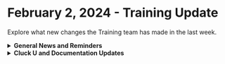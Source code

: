 # February 2, 2024 - Training Update

Explore what new changes the Training team has made in the last week.

<details>

<summary><strong>General News and Reminders</strong></summary>

* **Game Tip for the Week:** Yakuza Infinite Wealth, Granblue Fantasy Relink, and Persona 3 Reload are all out! Take your pick! And Enjoy Persona 3 Reload because that is the correct pick.&#x20;
* **SHOUT OUT** to Jonathan, Holden, Daniel, Jacolby, and our very own Jareth for successfully taking our [foundations-certification.md](../../../cluck-university/rewst-foundations/foundations-certification.md "mention")Exam, and collecting your prestigious **Certified Rewster** badge in Discord.&#x20;
* Join us in our [Cluck-U Discord channel](https://discord.com/channels/936789089703845988/1121465945295167588) if you have any questions, comments, or concerns!

</details>

<details>

<summary><strong>Cluck U and Documentation Updates</strong></summary>

**What's New at Cluck University?**

* Fixed duplicate questions in Cluck-U exams! Shoutout to James Kim for the help!
* Sign-up links have been added to the [advanced-automation-concepts.md](../../../cluck-university/clean-automation/advanced-automation-concepts.md "mention") and [data-types-and-jinja.md](../../../cluck-university/clean-automation/data-types-and-jinja.md "mention")course pages.

**New & Updated Pages:**

* [Broken link](broken-reference "mention")page in the App Platform Section has been updated with the latest
* [jan-12th-2024-alpha-app-platform-demos.md](../../roc-open-mics/2024-roc-open-mics/jan-12th-2024-alpha-app-platform-demos.md "mention")Added
* [nerdio-integration-setup.md](../../../documentation/integrations/cloud/nerdio/nerdio-integration-setup.md "mention")page added
* Nerdio[actions-and-endpoints.md](../../../documentation/integrations/cloud/nerdio/actions-and-endpoints.md "mention")page added
* Added combine filter to [list-of-jinja-filters.md](../../../documentation/jinja/list-of-jinja-filters.md "mention")page

</details>
